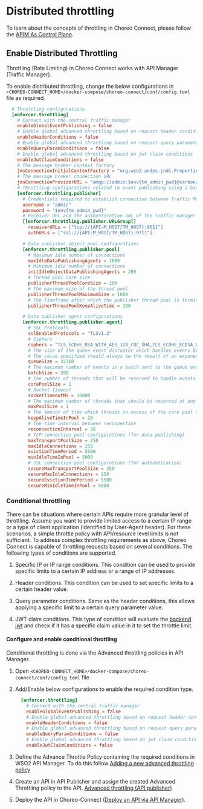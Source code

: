 # Distributed throttling

To learn about the concepts of throttling in Choreo Connect, please follow the [APIM As Control Plane]({{base_path}}/deploy-and-publish/deploy-on-gateway/choreo-connect/concepts/apim-as-control-plane/#rate-limiting).

## Enable Distributed Throttling

Throttling (Rate Limiting) in Choreo Connect works with API Manager (Traffic Manager).

To enable distributed throttling, change the below configurations in `<CHOREO-CONNECT_HOME>/docker-compose/choreo-connect/conf/config.toml` file as required.

``` toml
  # Throttling configurations
  [enforcer.throttling]
    # Connect with the central traffic manager
    enableGlobalEventPublishing = false
    # Enable global advanced throttling based on request header conditions
    enableHeaderConditions = false
    # Enable global advanced throttling based on request query parameter conditions
    enableQueryParamConditions = false
    # Enable global advanced throttling based on jwt claim conditions
    enableJwtClaimConditions = false
    # The message broker context factory
    jmsConnectionInitialContextFactory = "org.wso2.andes.jndi.PropertiesFileInitialContextFactory"
    # The message broker connection URL
    jmsConnectionProviderURL = "amqp://admin:$env{tm_admin_pwd}@carbon/carbon?brokerlist='tcp://{API-M_HOST/TM_HOST}:5672'"
    # Throttling configurations related to event publishing using a binary connection
    [enforcer.throttling.publisher]
      # Credentials required to establish connection between Traffic Manager
      username = "admin"
      password = "$env{tm_admin_pwd}"
      # Receiver URL and the authentication URL of the Traffic manager node/nodes
      [[enforcer.throttling.publisher.URLGroup]]
        receiverURLs = ["tcp://{API-M_HOST/TM_HOST}:9611"]
        authURLs = ["ssl://{API-M_HOST/TM_HOST}:9711"]

      # Data publisher object pool configurations
      [enforcer.throttling.publisher.pool]
        # Maximum idle number of connections
        maxIdleDataPublishingAgents = 1000
        # Minimum idle number of connections
        initIdleObjectDataPublishingAgents = 200
        # Thread pool core size
        publisherThreadPoolCoreSize = 200
        # The maximum size of the thread pool
        publisherThreadPoolMaximumSize = 1000
        # The timeframe after which the publisher thread pool is terminated in seconds
        publisherThreadPoolKeepAliveTime = 200

      # Data publisher agent configurations
      [enforcer.throttling.publisher.agent]
        # SSL Protocols
        sslEnabledProtocols = "TLSv1.2"
        # Ciphers
        ciphers = "TLS_ECDHE_RSA_WITH_AES_128_CBC_SHA,TLS_ECDHE_ECDSA_WITH_AES_128_CBC_SHA256, TLS_ECDHE_RSA_WITH_AES_128_CBC_SHA256,TLS_RSA_WITH_AES_128_CBC_SHA256,TLS_ECDH_ECDSA_WITH_AES_128_CBC_SHA256, TLS_ECDH_RSA_WITH_AES_128_CBC_SHA256,TLS_DHE_RSA_WITH_AES_128_CBC_SHA256,TLS_DHE_DSS_WITH_AES_128_CBC_SHA256, TLS_ECDHE_ECDSA_WITH_AES_128_CBC_SHA,TLS_ECDHE_RSA_WITH_AES_128_CBC_SHA,TLS_RSA_WITH_AES_128_CBC_SHA, TLS_ECDH_ECDSA_WITH_AES_128_CBC_SHA,TLS_ECDH_RSA_WITH_AES_128_CBC_SHA,TLS_DHE_RSA_WITH_AES_128_CBC_SHA, TLS_DHE_DSS_WITH_AES_128_CBC_SHA,TLS_ECDHE_ECDSA_WITH_AES_128_GCM_SHA256,TLS_ECDHE_RSA_WITH_AES_128_GCM_SHA256  ,TLS_RSA_WITH_AES_128_GCM_SHA256,TLS_ECDH_ECDSA_WITH_AES_128_GCM_SHA256,TLS_ECDH_RSA_WITH_AES_128_GCM_SHA256, TLS_DHE_RSA_WITH_AES_128_GCM_SHA256,TLS_DHE_RSA_WITH_AES_128_GCM_SHA256,TLS_DHE_DSS_WITH_AES_128_GCM_SHA256  ,TLS_ECDHE_ECDSA_WITH_3DES_EDE_CBC_SHA,TLS_ECDHE_RSA_WITH_3DES_EDE_CBC_SHA,SSL_RSA_WITH_3DES_EDE_CBC_SHA, TLS_ECDH_ECDSA_WITH_3DES_EDE_CBC_SHA,TLS_ECDH_RSA_WITH_3DES_EDE_CBC_SHA,SSL_DHE_RSA_WITH_3DES_EDE_CBC_SHA, SSL_DHE_DSS_WITH_3DES_EDE_CBC_SHA,TLS_EMPTY_RENEGOTIATION_INFO_SCSV"
        # The size of the queue event disruptor which handles events before they are published
        # The value specified should always be the result of an exponent with 2 as the base
        queueSize = 32768
        # The maximum number of events in a batch sent to the queue event disruptor at a given time
        batchSize = 200
        # The number of threads that will be reserved to handle events at the time you start
        corePoolSize = 1
        # Socket timeout
        socketTimeoutMS = 30000
        # The maximum number of threads that should be reserved at any given time to handle events
        maxPoolSize = 1
        # The amount of time which threads in excess of the core pool size may remain idle before being terminated.
        keepAliveTimeInPool = 20
        # The time interval between reconnection
        reconnectionInterval = 30
        # TCP connection pool configurations (for data publishing)
        maxTransportPoolSize = 250
        maxIdleConnections = 250
        evictionTimePeriod = 5500
        minIdleTimeInPool = 5000
        # SSL connection pool configurations (for authentication)
        secureMaxTransportPoolSize = 250
        secureMaxIdleConnections = 250
        secureEvictionTimePeriod = 5500
        secureMinIdleTimeInPool = 5000
```
### Conditional throttling

There can be situations where certain APIs require more granular level of throttling. Assume you want to provide limited access to a certain IP range or a type of client application (identified by User-Agent header). For these scenarios, a simple throttle policy with API/resource level limits is not sufficient. To address complex throttling requirements as above, Choreo Connect is capable of throttling requests based on several conditions. The following types of conditions are supported.

1. Specific IP or IP range conditions. 
   This condition can be used to provide specific limits to a certain IP address or a range of IP addresses.

2. Header conditions.
   This condition can be used to set specific limits to a certain header value.
  
3. Query parameter conditions.
   Same as the header conditions, this allows applying a specific limit to a certain query parameter value.

4. JWT claim conditions.
   This type of condition will evaluate the [backend jwt]({{base_path}}/deploy-and-publish/deploy-on-gateway/choreo-connect/passing-enduser-attributes-to-the-backend-via-choreo-connect/) and check if it has a specific claim value in it to set the throttle limit.

#### Configure and enable conditional throttling
Conditional throttling is done via the Advanced throttling policies in API Manager.

1. Open `<CHOREO-CONNECT_HOME>/docker-compose/choreo-connect/conf/config.toml` file
2. Add/Enable below configurations to enable the required condition type.

    ```toml
      [enforcer.throttling]
        # Connect with the central traffic manager
        enableGlobalEventPublishing = false
        # Enable global advanced throttling based on request header conditions
        enableHeaderConditions = false
        # Enable global advanced throttling based on request query parameter conditions
        enableQueryParamConditions = false
        # Enable global advanced throttling based on jwt claim conditions
        enableJwtClaimConditions = false
    ```

3. Define the Advance Throttle Policy containing the required conditions in WSO2 API Manager. To do this follow [Adding a new advanced throttling policy]({{base_path}}/design/rate-limiting/adding-new-throttling-policies/#adding-a-new-advanced-throttling-policy)
4. Create an API in API Publisher and assign the created Advanced Throttling policy to the API. [Advanced throttling (API publisher)]({{base_path}}/design/rate-limiting/setting-throttling-limits/#advanced-throttling-api-publisher)
5. Deploy the API in Choreo-Connect ([Deploy an API via API Manager]({{base_path}}/deploy-and-publish/deploy-on-gateway/choreo-connect/deploy-api/deploy-api-via-apim/)).
